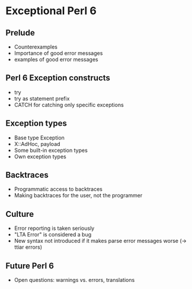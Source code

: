 Exceptional Perl 6
==================

Prelude
-------

* Counterexamples
* Importance of good error messages
* examples of good error messages


Perl 6 Exception constructs
---------------------------

* try
* try as statement prefix
* CATCH for catching only specific exceptions

Exception types
---------------

* Base type Exception
* X::AdHoc, payload
* Some built-in exception types
* Own exception types


Backtraces
----------

* Programmatic access to backtraces
* Making backtraces for the user, not the programmer


Culture
-------

* Error reporting is taken seriously
* "LTA Error" is considered a bug
* New syntax not introduced if it makes parse error messages worse
  (-> ttiar errors)

Future Perl 6
-------------

* Open questions: warnings vs. errors, translations
